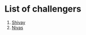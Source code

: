 # List of challengers
1. [Shivay](https://github.com/shivaylamba)
2. [Nivas](https://github.com/Niivas)
